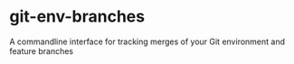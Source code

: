 # git-env-branches 

A commandline interface for tracking merges of your Git environment and feature branches
